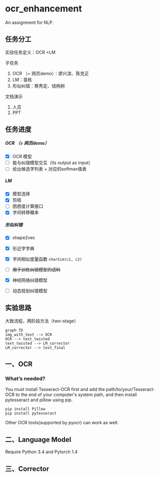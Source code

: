 # ocr_enhancement
An assignment for NLP.

## 任务分工

实验任务定义：OCR +LM

子任务

1. OCR （= 网页demo）：廖兴滨、陈克正
2. LM：苗栋
3. 形似纠错：蔡秀定、钱杨舸

文档演示

1. 人员
2. PPT



## 任务进度

##### OCR （= 网页demo）

- [x] OCR 模型
- [ ] 能与纠错模型交互（its output as input）
- [ ] 给出候选字列表 + 对应的softmax值表

##### LM

- [x] 模型选择
- [x] 剪枝
- [ ] 困惑度计算接口
- [x] 字间转移概率

##### 形似纠错

- [x] shape2vec
- [x] 形近字字典
- [x] 字间相似度量函数 `charSim(c1, c2)`
- [ ] ~~用于训练纠错模型的语料~~
- [x] 神经网络纠错模型
- [ ] 动态规划纠错模型



## 实验思路

大致流程，两阶段方法（two-stage）

```mermaid
graph TD
img_with_text --> OCR
OCR --> text_twisted
text_twisted --> LM_corrector
LM_corrector --> text_final
```







## 一、OCR

### What’s needed?

You must install Tesseract-OCR first and add the path/to/your/Tesseract-OCR to the end of your computer's system path, and then install pytesseract and pillow using pip.

```shell
pip install Pillow
pip install pytesseract
```

Other OCR tools(supported by pyocr) can work as well.



## 二、Language Model

Require Python 3.4 and Pytorch 1.4



## 三、Corrector
